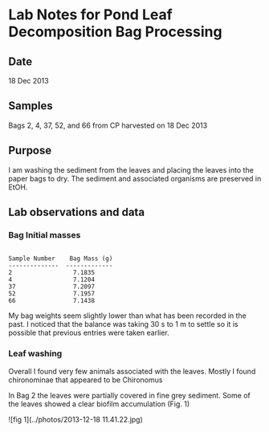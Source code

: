 # Lab Notes for Pond Leaf Decomposition Bag Processing

## Date

18 Dec 2013

## Samples

Bags 2, 4, 37, 52, and 66 from CP harvested on 18 Dec 2013

## Purpose

I am washing the sediment from the leaves and placing the leaves into the paper bags to dry.  The sediment and associated organisms are preserved in EtOH.

## Lab observations and data

### Bag Initial masses

~~~~

Sample Number    Bag Mass (g)
--------------  -------------
2                 7.1835
4                 7.1204
37                7.2097
52                7.1957
66                7.1438

~~~~~

My bag weights seem slightly lower than what has been recorded in the past.  I noticed that the balance was taking 30 s to 1 m to settle so it is possible that previous entries were taken earlier.

### Leaf washing

Overall I found very few animals associated with the leaves. Mostly I found chironominae that appeared to be Chironomus

In Bag 2 the leaves were partially covered in fine grey sediment.  Some of the leaves showed a clear biofilm accumulation (Fig. 1)

![fig 1](../photos/2013-12-18 11.41.22.jpg)
